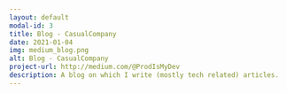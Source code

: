 ```yaml
---
layout: default
modal-id: 3
title: Blog - CasualCompany
date: 2021-01-04
img: medium_blog.png
alt: Blog - CasualCompany
project-url: http://medium.com/@ProdIsMyDev
description: A blog on which I write (mostly tech related) articles.
---
```

